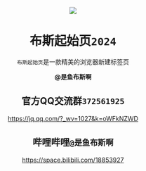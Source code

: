 <p align="center">
<img src="https://yubius.com/static/iconmini.png"/>
</p>

<div align="center">

# 布斯起始页`2024`


`布斯起始页`是一款精美的浏览器新建标签页

</div>

<div align="center">
  
**@是鱼布斯啊**
  

## 官方QQ交流群`372561925`

<https://jq.qq.com/?_wv=1027&k=oWFkNZWD>

## 哔哩哔哩`@是鱼布斯啊`

<https://space.bilibili.com/18853927>
